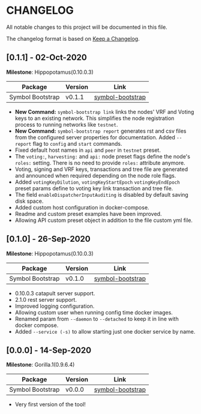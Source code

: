 # CHANGELOG

All notable changes to this project will be documented in this file.

The changelog format is based on [Keep a Changelog](https://keepachangelog.com/en/1.0.0/).

## [0.1.1] - 02-Oct-2020

**Milestone**: Hippopotamus(0.10.0.3)

 Package  | Version  | Link
---|---|---
Symbol Bootstrap | v0.1.1 | [symbol-bootstrap](https://www.npmjs.com/package/symbol-bootstrap)

- **New Command:** `symbol-bootstrap link` links the nodes' VRF and Voting keys to an existing network. This simplifies the node registration process to running networks like `testnet`.
- **New Command:** `symbol-bootstrap report` generates rst and csv files from the configured server properties for documentation. Added `--report` flag to `config` and `start` commands.
- Fixed default host names in `api` and `peer` in `testnet` preset.
- The `voting:`, `harvesting:` and `api:` node preset flags define the node's `roles:` setting. There is no need to provide `roles:` attribute anymore.
- Voting, signing and VRF keys, transactions and tree file are generated and announced when required depending on the node role flags.
- Added `votingKeyDilution`, `votingKeyStartEpoch` `votingKeyEndEpoch` preset params define to voting key link transaction and tree file.
- The field `enableDispatcherInputAuditing` is disabled by default saving disk space.
- Added custom host configuration in docker-compose.
- Readme and custom preset examples have been improved.
- Allowing API custom preset object in addition to the file custom yml file.

## [0.1.0] - 26-Sep-2020

**Milestone**: Hippopotamus(0.10.0.3)

 Package  | Version  | Link
---|---|---
Symbol Bootstrap | v0.1.0 | [symbol-bootstrap](https://www.npmjs.com/package/symbol-bootstrap)

- 0.10.0.3 catapult server support.
- 2.1.0 rest server support.
- Improved logging configuration.
- Allowing custom user when running config time docker images.
- Renamed param from `--daemon` to `--detached` to keep it in line with docker compose. 
- Added `--service (-s)` to allow starting just one docker service by name. 

## [0.0.0] - 14-Sep-2020

**Milestone**: Gorilla.1(0.9.6.4)

 Package  | Version  | Link
---|---|---
Symbol Bootstrap | v0.0.0 | [symbol-bootstrap](https://www.npmjs.com/package/symbol-bootstrap)

- Very first version of the tool!

